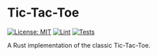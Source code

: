 # Tic-Tac-Toe

[![License: MIT](https://img.shields.io/badge/License-MIT-yellow.svg)](https://opensource.org/licenses/MIT)
[![Lint](https://github.com/toivjon/rust-tic-tac-toe/actions/workflows/lint.yml/badge.svg)](https://github.com/toivjon/rust-tic-tac-toe/actions/workflows/lint.yml)
[![Tests](https://github.com/toivjon/rust-tic-tac-toe/actions/workflows/tests.yml/badge.svg)](https://github.com/toivjon/rust-tic-tac-toe/actions/workflows/tests.yml)

A Rust implementation of the classic Tic-Tac-Toe.
